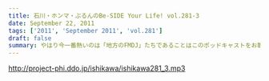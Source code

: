```yaml
---
title: 石川・ホンマ・ぶるんのBe-SIDE Your Life! vol.281-3
date: September 22, 2011
tags: ['2011', 'September 2011', 'vol.281']
draft: false
summary: やはり今一番熱いのは「地方のFMDJ」たちであることはこのポッドキャストをお聴きの方々なら周知の事実！収録後もその「地方のFMDJ」についての話はノンストップジェットコースター状態でした～～～NAMAE
---
```


http://project-phi.ddo.jp/ishikawa/ishikawa281_3.mp3